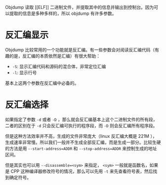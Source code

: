 Objdump 读取 [[ELF]] 二进制文件，并提取其中的信息并输出到控制台。因为可以提取的信息是多种多样的，所以 objdump 有许多参数。

# 反汇编显示

Objdump 比较常用的一个功能就是反汇编。有一些参数会对阅读反汇编代码（有趣的是，反汇编的本质依然是汇编）有很大帮助：

- `-S`: 显示汇编代码和源码的混合体，非常定位汇编
- `-l`: 显示行号

基本上这两个参数在反汇编中必备的。

# 反汇编选择

如果指定了参数 `-d` 或者 `-D` ，那么就会反汇编基本上这个二进制文件的所有段，二者的区别在于 `-d` 只会反汇编可执行的程序段，而 `-D` 则会反汇编所有程序段。

但是这种方法效率并不高，生成的文件非常庞大（linux 反汇编大概是 221M ），生成速率非常慢。所以我们一般并不生成全部反汇编，而是生成一部分。比较生硬的方法是用 `--start-address=ADDR` 和 `--stop-address=ADDR` 来控制生成的地址区间。

但是其实也可以用 `--disassemble=<sym>` 来指定， `<sym>` 一般就是函数名，如果是 CPP 这种编译器修改符号的情况，那么可以先用 `-t` 来先查看符号表，然后找到确定符号。
